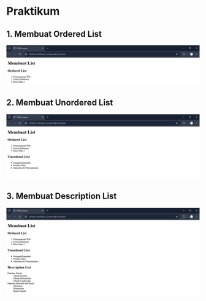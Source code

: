 # Praktikum
## 1. Membuat Ordered List
![image](img/aa1.png)

## 2. Membuat Unordered List
![image](img/aa.png)

## 3. Membuat Description List
![image](img/aaa.png)

